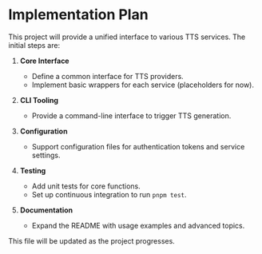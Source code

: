 # Implementation Plan

This project will provide a unified interface to various TTS services. The initial steps are:

1. **Core Interface**
   - Define a common interface for TTS providers.
   - Implement basic wrappers for each service (placeholders for now).

2. **CLI Tooling**
   - Provide a command-line interface to trigger TTS generation.

3. **Configuration**
   - Support configuration files for authentication tokens and service settings.

4. **Testing**
   - Add unit tests for core functions.
   - Set up continuous integration to run `pnpm test`.

5. **Documentation**
   - Expand the README with usage examples and advanced topics.

This file will be updated as the project progresses.

